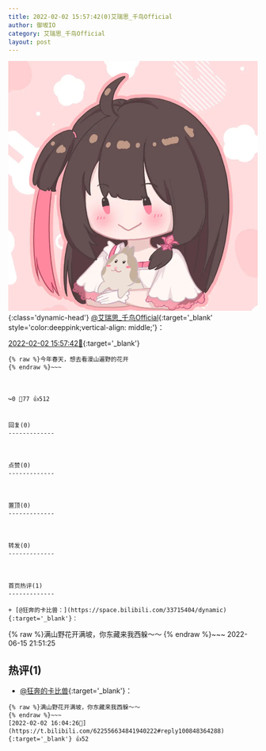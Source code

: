 ```yaml
---
title: 2022-02-02 15:57:42(0)艾瑞思_千鸟Official
author: 御坂IO
category: 艾瑞思_千鸟Official
layout: post
---
```


![img](/images/7e08840c56f251de28bdf766b647bd5fe9a5d50a.jpg){:class='dynamic-head'}
[@艾瑞思_千鸟Official](https://space.bilibili.com/1090010845/dynamic){:target='_blank' style='color:deeppink;vertical-align: middle;'}：

[2022-02-02 15:57:42🔗](https://t.bilibili.com/622556634841940222){:target='_blank'}

~~~
{% raw %}今年春天，想去看漫山遍野的花开
{% endraw %}~~~



↪️0 💬77 👍512


回复(0)
-------------



点赞(0)
-------------



置顶(0)
-------------



转发(0)
-------------



首页热评(1)
-------------

+ [@狂奔的卡比兽：](https://space.bilibili.com/33715404/dynamic){:target='_blank'}：
~~~
{% raw %}满山野花开满坡，你东藏来我西躲～～
{% endraw %}~~~
2022-06-15 21:51:25


热评(1)
-------------

+ [@狂奔的卡比兽](https://space.bilibili.com/33715404/dynamic){:target='_blank'}：
~~~
{% raw %}满山野花开满坡，你东藏来我西躲～～
{% endraw %}~~~
[2022-02-02 16:04:26🔗](https://t.bilibili.com/622556634841940222#reply100848364288){:target='_blank'} 👍52


